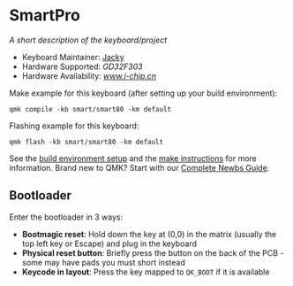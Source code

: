 
# SmartPro

*A short description of the keyboard/project*

* Keyboard Maintainer: [Jacky](https://github.com/jackyjia73)
* Hardware Supported: *GD32F303*
* Hardware Availability: *www.i-chip.cn*

Make example for this keyboard (after setting up your build environment):

    qmk compile -kb smart/smart80 -km default

Flashing example for this keyboard:

    qmk flash -kb smart/smart80 -km default

See the [build environment setup](https://docs.qmk.fm/#/getting_started_build_tools) and the [make instructions](https://docs.qmk.fm/#/getting_started_make_guide) for more information. Brand new to QMK? Start with our [Complete Newbs Guide](https://docs.qmk.fm/#/newbs).

## Bootloader

Enter the bootloader in 3 ways:

* **Bootmagic reset**: Hold down the key at (0,0) in the matrix (usually the top left key or Escape) and plug in the keyboard
* **Physical reset button**: Briefly press the button on the back of the PCB - some may have pads you must short instead
* **Keycode in layout**: Press the key mapped to `QK_BOOT` if it is available